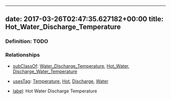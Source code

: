
---
date: 2017-03-26T02:47:35.627182+00:00
title: Hot_Water_Discharge_Temperature
---
### Definition: TODO

### Relationships

* [subClassOf](http://www.w3.org/2000/01/rdf-schema#subClassOf): [Water_Discharge_Temperature](https://brickschema.org/schema/1.0/Brick#Water_Discharge_Temperature), [Hot_Water](https://brickschema.org/schema/1.0/Brick#Hot_Water), [Discharge_Water_Temperature](https://brickschema.org/schema/1.0/Brick#Discharge_Water_Temperature)

* [usesTag](https://brickschema.org/schema/1.0/BrickFrame#usesTag): [Temperature](https://brickschema.org/schema/1.0/BrickTag#Temperature), [Hot](https://brickschema.org/schema/1.0/BrickTag#Hot), [Discharge](https://brickschema.org/schema/1.0/BrickTag#Discharge), [Water](https://brickschema.org/schema/1.0/BrickTag#Water)

* [label](http://www.w3.org/2000/01/rdf-schema#label): Hot Water Discharge Temperature
